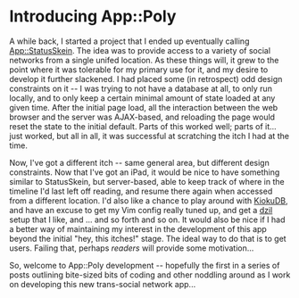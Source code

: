 # Introducing App::Poly

A while back, I started a project that I ended up eventually calling [App::StatusSkein][1]. The idea was to provide access to a variety of social networks from a single unifed location. As these things will, it grew to the point where it was tolerable for my primary use for it, and my desire to develop it further slackened. I had placed some (in retrospect) odd design constraints on it -- I was trying to not have a database at all, to only run locally, and to only keep a certain minimal amount of state loaded at any given time. After the initial page load, all the interaction between the web browser and the server was AJAX-based, and reloading the page would reset the state to the initial default. Parts of this worked well; parts of it... just worked, but all in all, it was successful at scratching the itch I had at the time.

Now, I've got a different itch -- same general area, but different design constraints. Now that I've got an iPad, it would be nice to have something similar to StatusSkein, but server-based, able to keep track of where in the timeline I'd last left off reading, and resume there again when accessed from a different location. I'd also like a chance to play around with [KiokuDB][2], and have an excuse to get my Vim config really tuned up, and get a [dzil][3] setup that I like, and ... and so forth and so on. It would also be nice if I had a better way of maintaining my interest in the development of this app beyond the initial "hey, this itches!" stage. The ideal way to do that is to get users. Failing that, perhaps _readers_ will provide some motivation...

So, welcome to App::Poly development -- hopefully the first in a series of posts outlining bite-sized bits of coding and other noddling around as I work on developing this new trans-social network app...


[1]: http://github.com/genehack/app-status-skein
[2]: http://www.iinteractive.com/kiokudb/
[3]: http://dzil.org/
